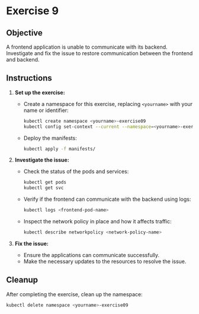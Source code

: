 # Exercise 9

## Objective

A frontend application is unable to communicate with its backend. Investigate and fix the issue to restore communication between the frontend and backend.

## Instructions

1. **Set up the exercise:**
   - Create a namespace for this exercise, replacing `<yourname>` with your name or identifier:
     ```bash
     kubectl create namespace <yourname>-exercise09
     kubectl config set-context --current --namespace=<yourname>-exercise09
     ```
   - Deploy the manifests:
     ```bash
     kubectl apply -f manifests/
     ```

2. **Investigate the issue:**
   - Check the status of the pods and services:
     ```bash
     kubectl get pods
     kubectl get svc
     ```
   - Verify if the frontend can communicate with the backend using logs:
     ```bash
     kubectl logs <frontend-pod-name>
     ```
   - Inspect the network policy in place and how it affects traffic:
     ```bash
     kubectl describe networkpolicy <network-policy-name>
     ```

3. **Fix the issue:**
   - Ensure the applications can communicate successfully.
   - Make the necessary updates to the resources to resolve the issue.

## Cleanup

After completing the exercise, clean up the namespace:
```bash
kubectl delete namespace <yourname>-exercise09
```
